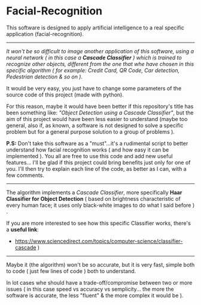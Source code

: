 # Facial-Recognition
This software is designed to apply artificial intelligence to a real specific application (facial-recognition).

***

*It won't be so difficult to image another application of this software, using a neural network ( in this case a **Cascade Classifier** ) which is trained to recognize other objects, different from the one that whe have chosen in this specific algorithm ( for example: Credit Card, QR Code, Car detection, Pedestrian detection & so on ).*

It would be very easy, you just have to change some parameters of the source code of this project (made with python).

For this reason, maybe it would have been better if this repository's title has been something like: *"Object Detection using a Cascade Classifier"*, but the aim of this project would have been less easier to understand (maybe too general, also if, as known, a software is not designed to solve a specific problem but for a general purpose solution to a group of problems ). 

**P.S:** Don't take this software as a "must"...it's a rudimental script to better understand how facial recognition works ( and how easy it can be implemented ). 
You all are free to use this code and add new useful features... I'll be glad if this project could bring benefits just only for one of you.
I'll then try to explain each line of the code, as better as I can, with a few comments. 

***

The algorithm implements a *Cascade Classifier*, more specifically **Haar Classifier for Object Detection** ( based on brightness characteristic of every human face; it uses only black-white images to do what I said before ) . 

If you are more interested to see how this specific Classifier works, there's a **useful link**: 
   - https://www.sciencedirect.com/topics/computer-science/classifier-cascade )

***

Maybe it (the algorithm) won't be so accurate, but it is very fast, simple both to code ( just few lines of code ) both to understand. 

In lot cases whe should have a trade-off/compromise between two or more issues ( in this case speed vs accuracy vs semplicity... the more the software is accurate, the less "fluent" & the more complex it would be ).
